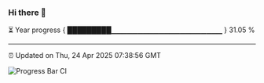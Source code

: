 ### Hi there 👋

⏳ Year progress { █████████▁▁▁▁▁▁▁▁▁▁▁▁▁▁▁▁▁▁▁▁▁ } 31.05 %

---

⏰ Updated on Thu, 24 Apr 2025 07:38:56 GMT

![Progress Bar CI](https://github.com/IshwaranRudhara/GIT-ACTION/workflows/Progress%20Bar%20CI/badge.svg)
